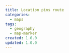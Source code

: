 ```yaml
---
title: Location pins route
categories:
  - maps
tags:
  - geography
  - map-marker
created: 1.0.0
updated: 1.0.0
---
```

